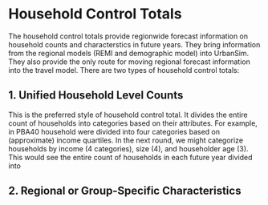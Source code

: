 # Household Control Totals

The household control totals provide regionwide forecast information on household counts and characterstics in future years. They bring information from the regional models (REMI and demographic model) into UrbanSim. They also provide the only route for moving regional forecast information into the travel model. There are two types of household control totals:

## 1. Unified Household Level Counts
This is the preferred style of household control total. It divides the entire count of households into categories based on their attributes. For example, in PBA40 household were divided into four categories based on (approximate) income quartiles. In the next round, we might categorize households by income (4 categories), size (4), and householder age (3). This would see the entire count of households in each future year divided into 


## 2. Regional or Group-Specific Characteristics

